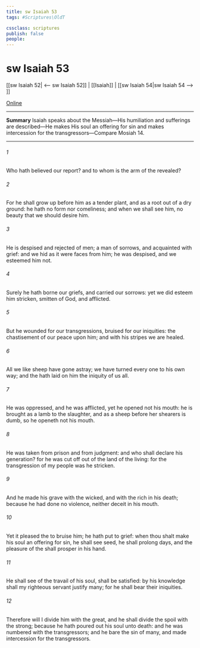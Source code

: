 ```yaml
---
title: sw Isaiah 53
tags: #Scriptures\OldT

cssclass: scriptures
publish: false
people:
---
```


# sw Isaiah 53
[[sw Isaiah 52| <-- sw Isaiah 52]] | [[Isaiah]] | [[sw Isaiah 54|sw Isaiah 54 --> ]]

[Online](https://churchofjesuschrist.org/study/scriptures/ot/isa/53?lang=eng)

---
__Summary__
Isaiah speaks about the Messiah—His humiliation and sufferings are described—He makes His soul an offering for sin and makes intercession for the transgressors—Compare Mosiah 14.

---
###### 1 
Who hath believed our report? and to whom is the arm of the  revealed?

###### 2 
For he shall grow up before him as a tender plant, and as a root out of a dry ground: he hath no form nor comeliness; and when we shall see him,  no beauty that we should desire him.

###### 3 
He is despised and rejected of men; a man of sorrows, and acquainted with grief: and we hid as it were  faces from him; he was despised, and we esteemed him not.

###### 4 
Surely he hath borne our griefs, and carried our sorrows: yet we did esteem him stricken, smitten of God, and afflicted.

###### 5 
But he  wounded for our transgressions,  bruised for our iniquities: the chastisement of our peace  upon him; and with his stripes we are healed.

###### 6 
All we like sheep have gone astray; we have turned every one to his own way; and the  hath laid on him the iniquity of us all.

###### 7 
He was oppressed, and he was afflicted, yet he opened not his mouth: he is brought as a lamb to the slaughter, and as a sheep before her shearers is dumb, so he openeth not his mouth.

###### 8 
He was taken from prison and from judgment: and who shall declare his generation? for he was cut off out of the land of the living: for the transgression of my people was he stricken.

###### 9 
And he made his grave with the wicked, and with the rich in his death; because he had done no violence, neither  deceit in his mouth.

###### 10 
Yet it pleased the  to bruise him; he hath put  to grief: when thou shalt make his soul an offering for sin, he shall see  seed, he shall prolong  days, and the pleasure of the  shall prosper in his hand.

###### 11 
He shall see of the travail of his soul,  shall be satisfied: by his knowledge shall my righteous servant justify many; for he shall bear their iniquities.

###### 12 
Therefore will I divide him  with the great, and he shall divide the spoil with the strong; because he hath poured out his soul unto death: and he was numbered with the transgressors; and he bare the sin of many, and made intercession for the transgressors.


